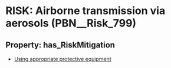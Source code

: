 # RISK: __Airborne transmission via aerosols__ (PBN__Risk_799)

## Property: has_RiskMitigation

* [Using appropriate protective equipment](PBN__RiskMitigation_1093)

